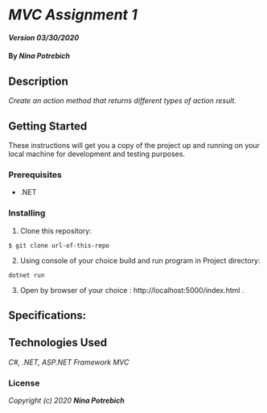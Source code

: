 # _MVC Assignment 1_

#### _Version 03/30/2020_

#### By _**Nina Potrebich**_

## Description

_Create an action method that returns different types of action result._

## Getting Started

These instructions will get you a copy of the project up and running on your local machine for development and testing purposes.

### Prerequisites

* .NET

### Installing

1. Clone this repository:
```
$ git clone url-of-this-repo
```
2. Using console of your choice build and run program in Project directory:
```
dotnet run
```
3. Open by browser of your choice :  http://localhost:5000/index.html .

## Specifications:



## Technologies Used

_C#, .NET, ASP.NET Framework MVC_

### License

*_Copyright (c) 2020 **Nina Potrebich**_*
